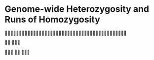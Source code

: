 # Genome-wide Heterozygosity and Runs of Homozygosity
🧬🏃‍♀️🧬🏃🧬🏃‍♂️🧬🏃‍♀️🧬🏃🧬🏃‍♂️🧬🏃‍♀️🧬🏃🧬🏃‍♂️🧬🏃‍♀️🧬🏃🧬🏃‍♂️🧬🏃‍♀️🧬🏃🧬🏃‍♂️🧬🏃‍♀️

🧬🏃
🧬🏃‍♂️


🧬🏃‍♀️
🧬🏃
🧬🏃‍♂️
